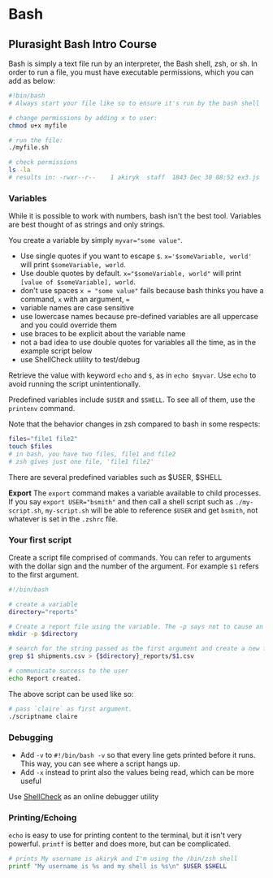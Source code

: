 # Bash

## Plurasight Bash Intro Course
Bash is simply a text file run by an interpreter, the Bash shell, zsh, or sh. In order to run a file, you must have executable permissions, which you can add as below:
```sh
#!bin/bash
# Always start your file like so to ensure it's run by the bash shell

# change permissions by adding x to user:
chmod u+x myfile

# run the file:
./myfile.sh

# check permissions
ls -la
# results in: -rwxr--r--    1 akiryk  staff  1843 Dec 30 08:52 ex3.js
```

### Variables
While it is possible to work with numbers, bash isn't the best tool. Variables are best thought of as strings and only strings. 

You create a variable by simply `myvar="some value"`. 
- Use single quotes if you want to escape `$`. `x='$someVariable, world'` will print `$someVariable, world`. 
- Use double quotes by default. `x="$someVariable, world"` will print `[value of $someVariable], world`. 
- don't use spaces `x = "some value"` fails because bash thinks you have a command, `x` with an argument, `=`
- variable names are case sensitive
- use lowercase names because pre-defined variables are all uppercase and you could override them
- use braces to be explicit about the variable name
- not a bad idea to use double quotes for variables all the time, as in the example script below
- use ShellCheck utility to test/debug

Retrieve the value with keyword `echo` and `$`, as in `echo $myvar`. Use `echo` to avoid running the script unintentionally. 

Predefined variables include `$USER` and `$SHELL`. To see all of them, use the `printenv` command.

Note that the behavior changes in zsh compared to bash in some respects:
```sh
files="file1 file2"
touch $files
# in bash, you have two files, file1 and file2
# zsh gives just one file, 'file1 file2'
```

There are several predefined variables such as $USER, $SHELL

**Export**
The `export` command makes a variable available to child processes. If you say `export USER="bsmith"` and then call a shell script such as `./my-script.sh`, `my-script.sh` will be able to reference `$USER` and get `bsmith`, not whatever is set in the `.zshrc` file. 

### Your first script
Create a script file comprised of commands. You can refer to arguments with the dollar sign and the number of the argument. For example `$1` refers to the first argument.
```sh
#!/bin/bash

# create a variable
directory="reports"

# Create a report file using the variable. The -p says not to cause an error if the directory already exists. 
mkdir -p $directory

# search for the string passed as the first argument and create a new file with that name
grep $1 shipments.csv > {$directory}_reports/$1.csv

# communicate success to the user
echo Report created.
```

The above script can be used like so:
```sh
# pass `claire` as first argument.
./scriptname claire
```

### Debugging
- Add `-v` to `#!/bin/bash -v` so that every line gets printed before it runs. This way, you can see where a script hangs up. 
- Add `-x` instead to print also the values being read, which can be more useful

Use [ShellCheck](https://www.shellcheck.net/) as an online debugger utility

### Printing/Echoing
`echo` is easy to use for printing content to the terminal, but it isn't very powerful. `printf` is better and does more, but can be complicated. 
```sh
# prints My username is akiryk and I'm using the /bin/zsh shell
printf "My username is %s and my shell is %s\n" $USER $SHELL
```
